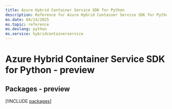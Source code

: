 ```yaml
---
title: Azure Hybrid Container Service SDK for Python
description: Reference for Azure Hybrid Container Service SDK for Python
ms.date: 04/14/2025
ms.topic: reference
ms.devlang: python
ms.service: hybridcontainerservice
---
```

# Azure Hybrid Container Service SDK for Python - preview
## Packages - preview
[!INCLUDE [packages](hybrid-container-service-index.md)]